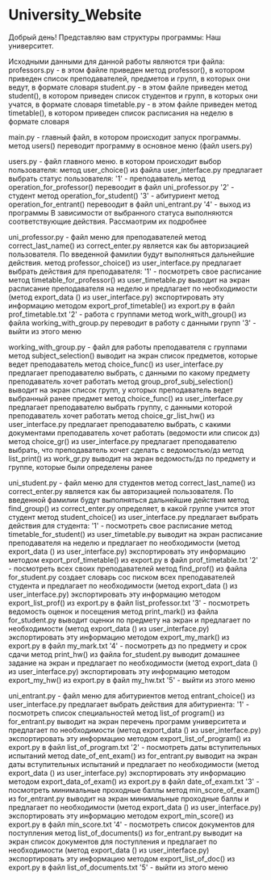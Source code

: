 # University_Website


Добрый день!
Представляю вам структуры программы: Наш университет.

Исходными данными для данной работы являются три файла:
  professors.py - в этом файле приведен метод professor(), в котором приведен список преподавателей, предметов 
    и групп, в которых они ведут, в формате словаря
  student.py - в этом файле приведен метод student(), в котором приведен список студентов и групп, в которых 
    они учатся, в формате словаря
  timetable.py - в этом файле приведен метод timetable(), в котором приведен список расписания на неделю в формате словаря

main.py - главный файл, в котором происходит запуск программы.
  метод users() переводит программу в основное меню (файл users.py)

users.py - файл главного меню. в котором происходит выбор пользователя:
  метод user_choice() из файла user_interface.py предлагает выбрать статус пользователя:
    '1' - преподаватель
      метод operation_for_professor() перевоодит в файл  uni_professor.py
    '2' - студент
      метод operation_for_student()
    '3' - абитуриент
      метод operation_for_entrant() перевоодит в файл  uni_entrant.py
    '4' - выход из программы
  В зависимости от выбранного статуса выполняются соответствующие действия. Рассмаотрим их подробнее
  
uni_professor.py - файл меню для преподавателей
    метод correct_last_name() из correct_enter.py является как бы авторизацией пользователя. По введенной фамилии
      будут выполняться дальнейшие действия. 
    метод professor_choice() из user_interface.py предлагает выбрать действия для преподавателя:
      '1' - посмотреть свое расписание
        метод timetable_for_professor() из user_timetable.py выводит на экран расписание преподавателя на неделю
        и предлагает по необходимости (метод export_data () из user_interface.py) экспортировать эту информацию 
        методом export_prof_timetable() из export.py в файл prof_timetable.txt
      '2' - работа с группами
        метод work_with_group() из файла working_with_group.py переводит в работу с данными групп
      '3' - выйти из этого меню

working_with_group.py - файл для работы преподавателя с группами
  метод subject_selection() выводит на экран список предметов, которые ведет преподаватель
  метод choice_func() из user_interface.py предлагает преподавателю выбрать, с данными по какому предмету преподаватель
    хочет работать
  метод group_prof_subj_selection() выводит на экран список групп, у которых преподаватель ведет выбранный ранее предмет
  метод choice_func() из user_interface.py предлагает преподавателю выбрать группу, с данными которой преподаватель
    хочет работать
  метод choice_gr_list_hw() из user_interface.py предлагает преподавателю выбрать, с какими документами преподаватель
    хочет работать (ведомости или список дз)
  метод choice_gr() из user_interface.py предлагает преподавателю выбрать, что преподаватель хочет сделать 
    с ведомостью/дз
  метод list_print() из work_gr.py выводит на экран ведомость/дз по предмету и группе, которые были определены ранее
  
uni_student.py - файл меню для студентов
    метод correct_last_name() из correct_enter.py является как бы авторизацией пользователя. По введенной фамилии
      будут выполняться дальнейшие действия
    метод find_group() из correct_enter.py определяет, в какой группе учится этот студент
    метод student_choice() из user_interface.py предлагает выбрать действия для студента:
      '1' - посмотреть свое расписание
        метод timetable_for_student() из user_timetable.py выводит на экран расписание преподавателя на неделю
        и предлагает по необходимости (метод export_data () из user_interface.py) экспортировать эту информацию 
        методом export_prof_timetable() из export.py в файл prof_timetable.txt
      '2' - посмотреть всех своих преподавателей
        метод find_prof() из файла for_student.py создает словарь сос писком всех преподавателей студента
        и предлагает по необходимости (метод export_data () из user_interface.py) экспортировать эту информацию 
        методом export_list_prof() из export.py в файл list_professor.txt
      '3' - посмотреть ведомость оценок и посещения
        метод print_mark() из файла for_student.py выводит оценки по предмету на экран и предлагает 
        по необходимости (метод export_data () из user_interface.py) экспортировать эту информацию 
        методом export_my_mark() из export.py в файл my_mark.txt
      '4' - посмотреть дз по предмету и срок сдачи
        метод print_hw() из файла for_student.py выводит домашнее задание на экран  и предлагает 
        по необходимости (метод export_data () из user_interface.py) экспортировать эту информацию 
        методом export_my_hw() из export.py в файл my_hw.txt
      '5' - выйти из этого меню
  

uni_entrant.py - файл меню для абитуриентов
    метод entrant_choice() из user_interface.py предлагает выбрать действия для абитуриента:
      '1' - посмотреть список специальностей
        метод list_of program() из for_entrant.py выводит на экран перечень программ университета
        и предлагает по необходимости (метод export_data () из user_interface.py) экспортировать эту информацию 
        методом export_list_of_program() из export.py в файл list_of_program.txt
      '2' - посмотреть даты вступительных испытаний
        метод date_of_ent_exam() из for_entrant.py выводит на экран даты вступительных испытаний
        и предлагает по необходимости (метод export_data () из user_interface.py) экспортировать эту информацию 
        методом export_data_of_exam() из export.py в файл date_of_exam.txt 
      '3' - посмотреть минимальные проходные баллы
        метод min_score_of_exam() из for_entrant.py выводит на экран минимальные проходные баллы
        и предлагает по необходимости (метод export_data () из user_interface.py) экспортировать эту информацию 
        методом export_min_score() из export.py в файл min_score.txt 
      '4' - посмотреть список документов для поступления
        метод list_of_documents() из for_entrant.py выводит на экран список документов для поступления
        и предлагает по необходимости (метод export_data () из user_interface.py) экспортировать эту информацию 
        методом export_list_of_doc() из export.py в файл list_of_documents.txt 
      '5' - выйти из этого меню
